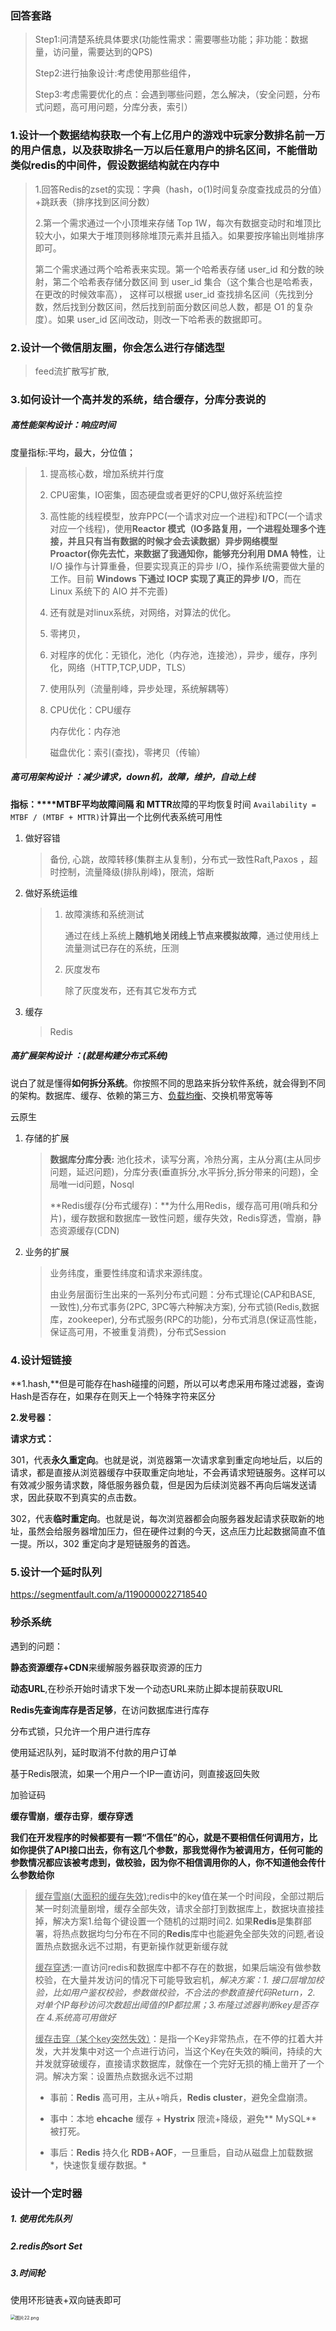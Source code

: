 ### 回答套路

> Step1:问清楚系统具体要求(功能性需求：需要哪些功能；非功能：数据量，访问量，需要达到的QPS)
>
> Step2:进行抽象设计:考虑使用那些组件，
>
> Step3:考虑需要优化的点：会遇到哪些问题，怎么解决，（安全问题，分布式问题，高可用问题，分库分表，索引）
>
> 

### 1.设计一个数据结构获取一个有上亿用户的游戏中玩家分数排名前一万的用户信息，以及获取排名一万以后任意用户的排名区间，不能借助类似redis的中间件，假设数据结构就在内存中

> 1.回答Redis的zset的实现：字典（hash，o(1)时间复杂度查找成员的分值）+跳跃表（排序找到区间分数）
>
> 2.第一个需求通过一个小顶堆来存储 Top 1W，每次有数据变动时和堆顶比较大小，如果大于堆顶则移除堆顶元素并且插入。如果要按序输出则堆排序即可。
>
> 第二个需求通过两个哈希表来实现。第一个哈希表存储 user_id 和分数的映射，第二个哈希表存储分数区间 到 user_id 集合（这个集合也是哈希表，在更改的时候效率高）， 这样可以根据 user_id 查找排名区间（先找到分数，然后找到分数区间，然后找到前面分数区间总人数，都是 O1 的复杂度）。如果 user_id 区间改动，则改一下哈希表的数据即可。

### 2.设计一个微信朋友圈，你会怎么进行存储选型

> feed流扩散写扩散,

### 3.如何设计一个**高并发**的系统，结合缓存，分库分表说的

##### **高性能架构设计**：响应时间

度量指标:平均，最大，分位值；

>   1.   提高核心数，增加系统并行度
>
>   2.   CPU密集，IO密集，固态硬盘或者更好的CPU,做好系统监控
>
>   3.   高性能的线程模型，放弃PPC(一个请求对应一个进程)和TPC(一个请求对应一个线程)，使用**Reactor 模式（**IO多路复用，一个进程处理多个连接，并且只有当有数据的时候才会去读数据）**异步网络模型 Proactor**(你先去忙，来数据了我通知你，能够**充分利用 DMA 特性**，让 I/O 操作与计算重叠，但要实现真正的异步 I/O，操作系统需要做大量的工作。目前 **Windows 下通过 IOCP 实现了真正的异步 I/O**，而在 Linux 系统下的 AIO 并不完善)
>
>   4.   还有就是对linux系统，对网络，对算法的优化。
>
>   5.   零拷贝，
>
>   6.   对程序的优化：无锁化，池化（内存池，连接池），异步，缓存，序列化，网络（HTTP,TCP,UDP，TLS）
>
>   7.   使用队列（流量削峰，异步处理，系统解耦等）
>
>   8.   CPU优化：CPU缓存
>
>        内存优化：内存池
>
>        磁盘优化：索引(查找)，零拷贝（传输）

##### **高可用架构设计** ：减少请求，down机，故障，维护，自动上线

**指标：****MTBF平均故障间隔 和 MTTR**故障的平均恢复时间 `Availability = MTBF / (MTBF + MTTR)`计算出一个比例代表系统可用性

1.   做好容错

     >   备份, 心跳，故障转移(集群主从复制)，分布式一致性Raft,Paxos ，超时控制，流量降级(排队削峰)，限流，熔断

2.   做好系统运维

     >   1.   故障演练和系统测试
     >
     >        通过在线上系统上**随机地关闭线上节点来模拟故障**，通过使用线上流量测试已存在的系统，压测
     >
     >   2.   灰度发布
     >
     >        除了灰度发布，还有其它发布方式

  3.    缓存

        >   Redis

##### **高扩展架构设计** ：(就是构建分布式系统)

说白了就是懂得**如何拆分系统**。你按照不同的思路来拆分软件系统，就会得到不同的架构。数据库、缓存、依赖的第三方、<u>负载均衡</u>、交换机带宽等等

云原生

1.   存储的扩展

     >   **数据库分库分表:** 池化技术，读写分离，冷热分离，主从分离(主从同步问题，延迟问题)，分库分表(垂直拆分,水平拆分,拆分带来的问题)，全局唯一id问题，Nosql
     >
     >   **Redis缓存(分布式缓存)：**为什么用Redis，缓存高可用(哨兵和分片)，缓存数据和数据库一致性问题，缓存失效，Redis穿透，雪崩，静态资源缓存(CDN)

2.   业务的扩展

     >   业务纬度，重要性纬度和请求来源纬度。
     >
     >   由业务层面衍生出来的一系列分布式问题：分布式理论(CAP和BASE, 一致性),分布式事务(2PC, 3PC等六种解决方案), 分布式锁(Redis,数据库，zookeeper), 分布式服务(RPC的功能)，分布式消息(保证高性能，保证高可用，不被重复消费)，分布式Session

### 4.设计短链接

**1.hash,**但是可能存在hash碰撞的问题，所以可以考虑采用布隆过滤器，查询Hash是否存在，如果存在则天上一个特殊字符来区分

**2.发号器：**

**请求方式：**

301，代表**永久重定向**。也就是说，浏览器第一次请求拿到重定向地址后，以后的请求，都是直接从浏览器缓存中获取重定向地址，不会再请求短链服务。这样可以有效减少服务请求数，降低服务器负载，但是因为后续浏览器不再向后端发送请求，因此获取不到真实的点击数。

302，代表**临时重定向**。也就是说，每次浏览器都会向服务器发起请求获取新的地址，虽然会给服务器增加压力，但在硬件过剩的今天，这点压力比起数据简直不值一提。所以，302 重定向才是短链服务的首选。

### 5.设计一个延时队列

https://segmentfault.com/a/1190000022718540

###  秒杀系统

遇到的问题：

**静态资源缓存+CDN**来缓解服务器获取资源的压力

**动态URL**,在秒杀开始时请求下发一个动态URL来防止脚本提前获取URL

**Redis先查询库存是否足够**，在访问数据库进行库存

分布式锁，只允许一个用户进行库存

使用延迟队列，延时取消不付款的用户订单

基于Redis限流，如果一个用户一个IP一直访问，则直接返回失败

加验证码

**缓存雪崩**，**缓存击穿**，**缓存穿透**

**我们在开发程序的时候都要有一颗“不信任”的心，就是不要相信任何调用方，比如你提供了API接口出去，你有这几个参数，那我觉得作为被调用方，任何可能的参数情况都应该被考虑到，做校验，因为你不相信调用你的人，你不知道他会传什么参数给你**

> <u>缓存雪崩(大面积的缓存失效):</u>redis中的key值在某一个时间段，全部过期后某一时刻流量剧增，缓存全部失效，请求全部打到数据库上，数据块直接挂掉，解决方案1.给每个键设置一个随机的过期时间2. 如果**Redis**是集群部署，将热点数据均匀分布在不同的**Redis**库中也能避免全部失效的问题,者设置热点数据永远不过期，有更新操作就更新缓存就
>
> <u>缓存穿透</u>:一直访问redis和数据库中都不存在的数据，如果后端没有做参数校验，在大量并发访问的情况下可能导致宕机，*解决方案：1. 接口层增加校验，比如用户鉴权校验，参数做校验，不合法的参数直接代码Return，2. 对单个IP每秒访问次数超出阈值的IP都拉黑；3.布隆过滤器判断key是否存在 4.系统高可用做好*
>
> <u>缓存击穿（某个key突然失效）</u>：是指一个Key非常热点，在不停的扛着大并发，大并发集中对这一个点进行访问，当这个Key在失效的瞬间，持续的大并发就穿破缓存，直接请求数据库，就像在一个完好无损的桶上凿开了一个洞。解决方案：设置热点数据永远不过期
>
> * 事前：**Redis** 高可用，主从+哨兵，**Redis cluster**，避免全盘崩溃。
>
> * 事中：本地 **ehcache** 缓存 + **Hystrix** 限流+降级，避免** MySQL** 被打死。
> * 事后：**Redis** 持久化 **RDB**+**AOF**，一旦重启，自动从磁盘上加载数据*，快速恢复缓存数据。*

### 设计一个定时器

##### 1. 使用优先队列

##### 2.redis的sort Set

##### 3.时间轮

使用环形链表+双向链表即可

<img src="assets/CgpVE1_okKiAGl0gAAMLshtTq-M933.png" alt="图片22.png" style="zoom:50%;" />